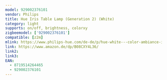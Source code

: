 ```yaml
---
model: 929002376101
vendor: Philips
title: Hue Iris Table Lamp (Generation 2) (White)
category: light
supports: on/off, brightness, colorxy
zigbeemodel: ['929002376101']
compatible: [z2m]
mlink: https://www.philips-hue.com/de-de/p/hue-white---color-ambiance-iris-tischleuchte/8719514264465
link: https://www.amazon.de/dp/B08CXY4L36/
link2: 
link3: 
EAN: 
  - 8719514264465
  - 929002376101
---
```

